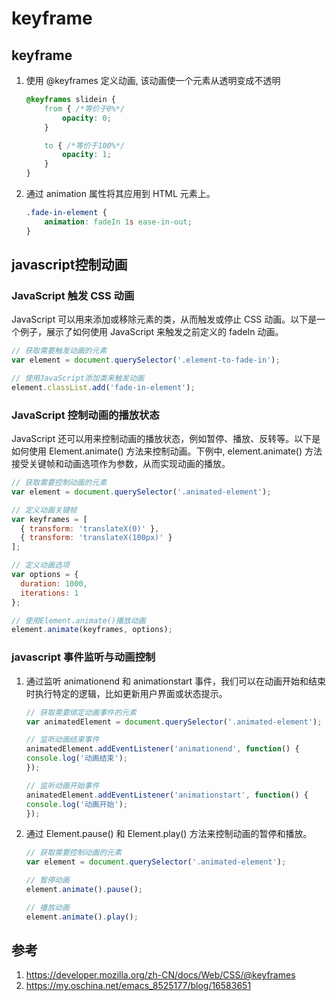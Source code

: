 # keyframe


## keyframe
1. 使用 @keyframes 定义动画, 该动画使一个元素从透明变成不透明

    ```css
    @keyframes slidein {
        from { /*等价于0%*/
            opacity: 0;
        }

        to { /*等价于100%*/
            opacity: 1;
        }
    }
    ```
2. 通过 animation 属性将其应用到 HTML 元素上。

    ```css
    .fade-in-element {
        animation: fadeIn 1s ease-in-out;
    }
    ```


## javascript控制动画

### JavaScript 触发 CSS 动画

JavaScript 可以用来添加或移除元素的类，从而触发或停止 CSS 动画。以下是一个例子，展示了如何使用 JavaScript 来触发之前定义的 fadeIn 动画。

```js
// 获取需要触发动画的元素
var element = document.querySelector('.element-to-fade-in');

// 使用JavaScript添加类来触发动画
element.classList.add('fade-in-element');
```

### JavaScript 控制动画的播放状态

JavaScript 还可以用来控制动画的播放状态，例如暂停、播放、反转等。以下是如何使用 Element.animate() 方法来控制动画。下例中, element.animate() 方法接受关键帧和动画选项作为参数，从而实现动画的播放。

```js
// 获取需要控制动画的元素
var element = document.querySelector('.animated-element');

// 定义动画关键帧
var keyframes = [
  { transform: 'translateX(0)' },
  { transform: 'translateX(100px)' }
];

// 定义动画选项
var options = {
  duration: 1000,
  iterations: 1
};

// 使用Element.animate()播放动画
element.animate(keyframes, options);
```


### javascript 事件监听与动画控制
1. 通过监听 animationend 和 animationstart 事件，我们可以在动画开始和结束时执行特定的逻辑，比如更新用户界面或状态提示。
    
    ```js
    // 获取需要绑定动画事件的元素
    var animatedElement = document.querySelector('.animated-element');

    // 监听动画结束事件
    animatedElement.addEventListener('animationend', function() {
    console.log('动画结束');
    });

    // 监听动画开始事件
    animatedElement.addEventListener('animationstart', function() {
    console.log('动画开始');
    });
    ```

2. 通过 Element.pause() 和 Element.play() 方法来控制动画的暂停和播放。


    ```js
    // 获取需要控制动画的元素
    var element = document.querySelector('.animated-element');

    // 暂停动画
    element.animate().pause();

    // 播放动画
    element.animate().play();

    ```


## 参考
1. https://developer.mozilla.org/zh-CN/docs/Web/CSS/@keyframes
2. https://my.oschina.net/emacs_8525177/blog/16583651


